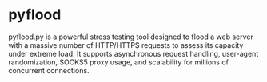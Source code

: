 # pyflood
pyflood.py is a powerful stress testing tool designed to flood a web server with a massive number     of HTTP/HTTPS requests to assess its capacity under extreme load. It supports asynchronous request     handling, user-agent randomization, SOCKS5 proxy usage, and scalability for millions of concurrent  connections.
